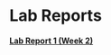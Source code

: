 # Lab Reports
[**Lab Report 1 (Week 2)**](https://nakulnandhakumar.github.io/cse15l-lab-reports/lab-report-1-week-2.html)